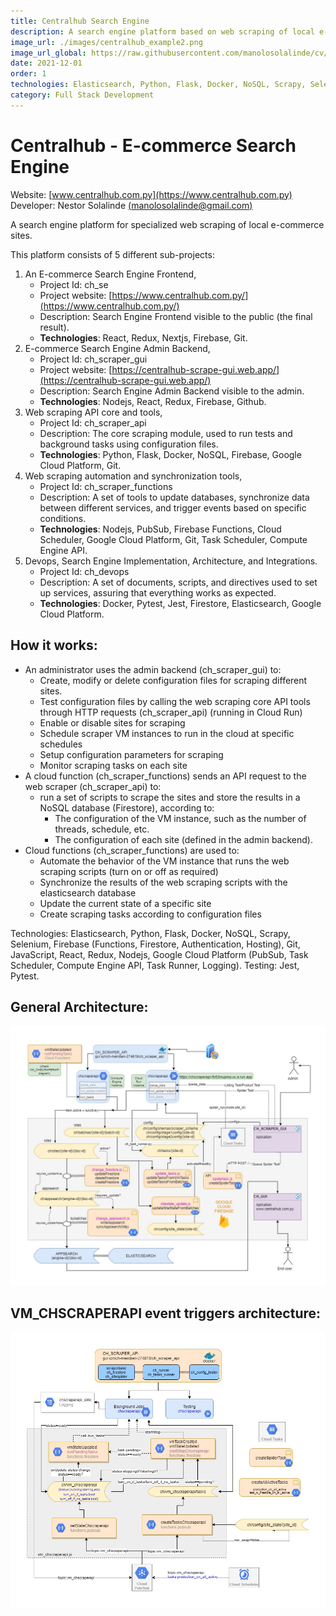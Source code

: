 ```yaml
---
title: Centralhub Search Engine
description: A search engine platform based on web scraping of local e-commerce sites.
image_url: ./images/centralhub_example2.png
image_url_global: https://raw.githubusercontent.com/manolosolalinde/cv/main/projects/images/CH_ARCHITECTURE.jpg
date: 2021-12-01
order: 1
technologies: Elasticsearch, Python, Flask, Docker, NoSQL, Scrapy, Selenium, Firebase, Git, JavaScript, React, Redux, Nodejs, Google Cloud Platform, Jest, Pytest.
category: Full Stack Development
---
```



# Centralhub - E-commerce Search Engine

Website: [www.centralhub.com.py](https://www.centralhub.com.py) <br>
Developer: Nestor Solalinde [(manolosolalinde@gmail.com)](mailto:manolosolalinde@gmail.com)

A search engine platform for specialized web scraping of local e-commerce sites. 

This platform consists of 5 different sub-projects: 

1. An E-commerce Search Engine Frontend, 
    - Project Id: ch_se
    - Project website: [https://www.centralhub.com.py/](https://www.centralhub.com.py/)
    - Description: Search Engine Frontend visible to the public (the final result).
    - **Technologies**: React, Redux, Nextjs, Firebase, Git.
2. E-commerce Search Engine Admin Backend, 
    - Project Id: ch_scraper_gui
    - Project website: [https://centralhub-scrape-gui.web.app/](https://centralhub-scrape-gui.web.app/)
    - Description: Search Engine Admin Backend visible to the admin.
    - **Technologies**: Nodejs, React, Redux, Firebase, Github.
3. Web scraping API core and tools, 
    - Project Id: ch_scraper_api
    - Description: The core scraping module, used to run tests and background tasks using configuration files.
    - **Technologies**: Python, Flask, Docker, NoSQL, Firebase, Google Cloud Platform, Git.
4. Web scraping automation and synchronization tools, 
    - Project Id: ch_scraper_functions
    - Description: A set of tools to update databases, synchronize data between different services, and trigger events based on specific conditions.
    - **Technologies**: Nodejs, PubSub, Firebase Functions, Cloud Scheduler, Google Cloud Platform, Git, Task Scheduler, Compute Engine API.
5. Devops, Search Engine Implementation, Architecture, and Integrations.
    - Project Id: ch_devops
    - Description: A set of documents, scripts, and directives used to set up services, assuring that everything works as expected.
    - **Technologies**: Docker, Pytest, Jest, Firestore, Elasticsearch, Google Cloud Platform.

## How it works:

- An administrator uses the admin backend (ch_scraper_gui) to:
    - Create, modify or delete configuration files for scraping different sites.
    - Test configuration files by calling the web scraping core API tools through HTTP requests (ch_scraper_api) (running in Cloud Run)
    - Enable or disable sites for scraping
    - Schedule scraper VM instances to run in the cloud at specific schedules
    - Setup configuration parameters for scraping
    - Monitor scraping tasks on each site
- A cloud function (ch_scraper_functions) sends an API request to the web scraper (ch_scraper_api) to:
    - run a set of scripts to scrape the sites and store the results in a NoSQL database (Firestore), according to:
        - The configuration of the VM instance, such as the number of threads, schedule, etc.
        - The configuration of each site (defined in the admin backend).
- Cloud functions (ch_scraper_functions) are used to:
    - Automate the behavior of the VM instance that runs the web scraping scripts (turn on or off as required)
    - Synchronize the results of the web scraping scripts with the elasticsearch database
    - Update the current state of a specific site
    - Create scraping tasks according to configuration files


Technologies: Elasticsearch, Python, Flask, Docker, NoSQL, Scrapy, Selenium, Firebase (Functions, Firestore, Authentication, Hosting), Git, JavaScript, React, Redux, Nodejs, Google Cloud Platform (PubSub, Task Scheduler, Compute Engine API, Task Runner, Logging).
    Testing: Jest, Pytest.

## General Architecture:

<a href="./images/CH_ARCHITECTURE.jpg">
<img src="./images/CH_ARCHITECTURE.jpg" alt="click to enlarge"/>
<!-- ![CH_ARCHITECTURE](./images/CH_ARCHITECTURE.jpg) -->
</a>

## VM_CHSCRAPERAPI event triggers architecture:

<a href="./images/VM_CHSCRAPERAPI.jpg">
<img src="./images/VM_CHSCRAPERAPI.jpg" alt="click to enlarge"/>
<!-- ![VM_CHSCRAPERAPI](./images/VM_CHSCRAPERAPI.jpg) -->
</a>


